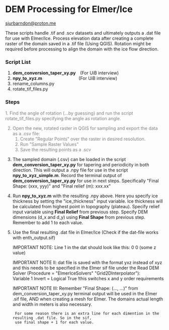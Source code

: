 # DEM Processing for Elmer/Ice
sjurbarndon@proton.me

These scripts handle .tif and .scv datasets and ultimately outputs a .dat file for use with Elmer/Ice. Process elevation data after creating a complete raster of the domain saved in a .tif file (Using QGIS). Rotation might be required before processing to align the domain with the ice flow direction.


### Script List
1. **dem_conversion_taper_xy.py**&emsp;(For UiB interview)
2. **npy_to_xyz.m**&emsp;&emsp;&emsp;&emsp;&emsp;&emsp;&emsp;&emsp;  (For UiB interview)
3. rename_columns.py      
4. rotate_tif_files.py

### Steps
 
<span style="color:grey">
1. Find the angle of rotation (...by guessing) and run the script 
    rotate_tif_files.py specifying the angle as rotation angle.

2. Open the new, rotated raster in QGIS for sampling and export the data as a .csv file: 
   1. Create "Regular Points" over the raster in desired resolution.
   2. Run "Sample Raster Values" 
   3. Save the resulting points as a .scv
</span>

3. The sampled domain (.csv) can be loaded in the script **dem_conversion_taper_xy.py** for tapering and periodicity in both direction. This will output a .npy file for use in the script **npy_to_xyz_simple.m**. Record the terminal output of **dem_conversion_taper_xy.py** for use in next steps. Specifically "Final Shape: (xxx, yyy)"  and "Final relief (m): xxx.xx"
    
4. Run **npy_to_xyz.m** with the resulting .npy above. Here you specify ice thickness by setting the "ice_thickness" input variable. Ice thickness will be calculated from highest point in topography (plateau). Specify relief input variable using **Final Relief** from previous step. Specify DEM dimensions (d_x and d_y) using **Final Shape** from previous step. Remember to add 1 to each value.

5. Use the final resulting .dat file in Elmer/Ice (Check if the dat-file works with enth_output.sif)

    IMPORTANT NOTE: 
        Line 1 in the dat should look like this: 0 0 (some z value)
    
    IMPORTANT NOTE II: 
        dat file is saved with the format yxz instead of xyz and this needs to be specified
        in the Elmer sif file under the Read DEM Solver (Procedure = "ElmerIceSolvers" "Grid2DInterpolator"):   
            Variable 1 Invert = Logical True !this switches x and y order requirements

    IMPORTANT NOTE III: 
        Remember  "Final Shape: (..., ...)" from dem_conversion_taper_xy.py terminal output will be used in 
        the Elmer .sif file, AND when creating a mesh for Elmer. The domains actual length and width in
        meters is also necessary.
        
        For some reason there is an extra line for each dimention in the resulting .dat file. So in the sif,
        use final shape + 1 for each value.








